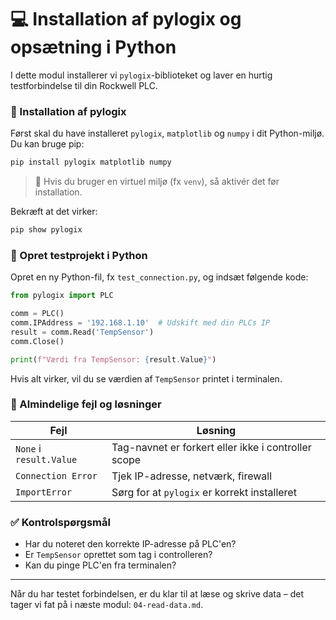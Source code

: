 # 💻 Installation af pylogix og opsætning i Python

I dette modul installerer vi `pylogix`-biblioteket og laver en hurtig testforbindelse til din Rockwell PLC.

### 🔧 Installation af pylogix
Først skal du have installeret `pylogix`, `matplotlib` og `numpy` i dit Python-miljø. Du kan bruge pip:

```bash
pip install pylogix matplotlib numpy
```

> 🚫 Hvis du bruger en virtuel miljø (fx `venv`), så aktivér det før installation.

Bekræft at det virker:
```bash
pip show pylogix
```

### 📂 Opret testprojekt i Python
Opret en ny Python-fil, fx `test_connection.py`, og indsæt følgende kode:

```python
from pylogix import PLC

comm = PLC()
comm.IPAddress = '192.168.1.10'  # Udskift med din PLCs IP
result = comm.Read('TempSensor')
comm.Close()

print(f"Værdi fra TempSensor: {result.Value}")
```

Hvis alt virker, vil du se værdien af `TempSensor` printet i terminalen.

### 🚫 Almindelige fejl og løsninger
| Fejl | Løsning |
|------|---------|
| `None` i `result.Value` | Tag-navnet er forkert eller ikke i controller scope |
| `Connection Error` | Tjek IP-adresse, netværk, firewall |
| `ImportError` | Sørg for at `pylogix` er korrekt installeret |

### ✅ Kontrolspørgsmål
- Har du noteret den korrekte IP-adresse på PLC'en?
- Er `TempSensor` oprettet som tag i controlleren?
- Kan du pinge PLC'en fra terminalen?

---

Når du har testet forbindelsen, er du klar til at læse og skrive data – det tager vi fat på i næste modul: `04-read-data.md`.

